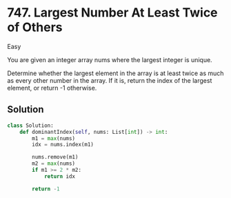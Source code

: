 # 747. Largest Number At Least Twice of Others

Easy

You are given an integer array nums where the largest integer is unique.

Determine whether the largest element in the array is at least twice as much as
every other number in the array. If it is, return the index of the largest
element, or return -1 otherwise.

## Solution

```python
class Solution:
    def dominantIndex(self, nums: List[int]) -> int:
        m1 = max(nums)
        idx = nums.index(m1)

        nums.remove(m1)
        m2 = max(nums)
        if m1 >= 2 * m2:
            return idx

        return -1
```
